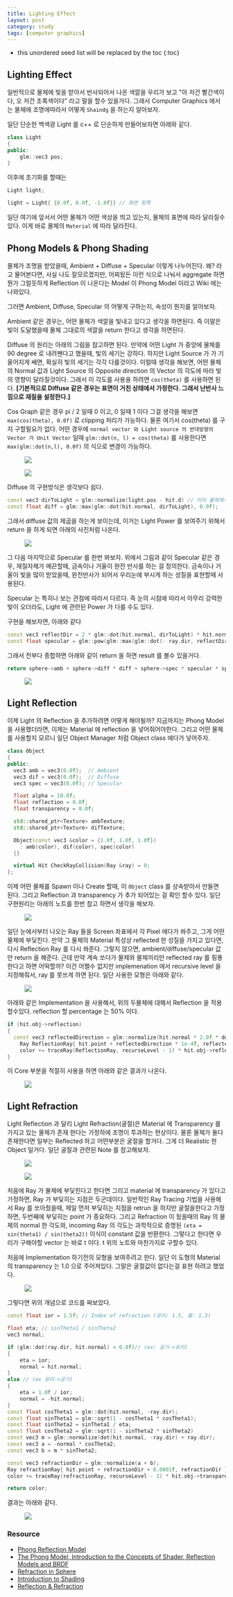 ```yaml
---
title: Lighting Effect
layout: post
category: study
tags: [computer graphics]
---
```


* this unordered seed list will be replaced by the toc
{:toc}

## Lighting Effect

일반적으로 물체에 빛을 받아서 반사되어서 나온 색깔을 우리가 보고 "아 저건 빨간색이다, 오 저건 초록색이다" 라고 말을 할수 있을거다. 그래서 Computer Graphics 에서는 물체에 조명에따라서 어떻게 `Shaindg` 을 하는지 알아보자.

일단 단순한 백색광 Light 를 c++ 로 단순하게 만들어보자면 아래와 같다.

```c++
class Light
{
public:
    glm::vec3 pos;
}
```

이후에 초기화를 할때는
```c++
Light light;

light = Light{ {0.0f, 0.0f, -1.0f}} // 화면 뒷쪽
```

일단 여기에 앞서서 어떤 물체가 어떤 색상을 띄고 있는지, 물체의 표면에 따라 달라질수 있다. 이게 바로 물체의 `Material` 에 따라 달라진다.

## Phong Models & Phong Shading

물체가 조명을 받았을때, Ambient + Diffuse + Specular 이렇게 나누어진다. 왜? 라고 물어본다면, 사실 나도 잘모르겠지만, 어찌됬든 이런 식으로 나눠서 aggregate 하면 뭔가 그럴듯하게 Reflection 이 나온다는 Model 이 Phong Model 이라고 Wiki 에는 나와있다.

그러면 Ambient, Diffuse, Specular 의 어떻게 구하는지, 속성이 뭔지를 알아보자.

Ambient 같은 경우는, 어떤 물체가 색깔을 빛내고 있다고 생각을 하면된다. 즉 이말은 빛이 도달했을때 물체 그대로의 색깔을 return 한다고 생각을 하면된다.

Diffuse 의 원리는 아래의 그림을 참고하면 된다. 만약에 어떤 Light 가 중앙에 물체를 90 degree 로 내려짼다고 했을때, 빛의 세기는 강하다. 하지만 Light Source 가 가 기울어지게 쎄면, 확실히 빛의 세기는 각각 다를것이다. 이럴때 생각을 해보면, 어떤 물체의 Normal 값과 Light Source 의 Opposite direction 의 Vector 의 각도에 따라 빛의 영향이 달라질것이다. 그래서 이 각도를 사용을 하려면 `cos(theta)` 를 사용하면 된다. **[기본적으로 Diffuse 같은 경우는 표면이 거친 상태에서 가정한다. 그래서 난반사 느낌으로 재질을 설정한다.]**

Cos Graph 같은 경우 pi / 2 일때 0 이고, 0 일때 1 이다 그걸 생각을 해보면 `max(cos(theta), 0.0f)` 로 clipping 처리가 가능하다. 물론 여기서 cos(theta) 를 구지 구할필요가 없다. 어떤 경우에 `normal vector 와 Light source 의 반대방향의 Vector 가 Unit Vector` 일때 `glm::dot(n, l) = cos(theta)` 를 사용한다면 `max(glm::dot(n,l), 0.0f)` 의 식으로 변경이 가능하다.

<figure>
  <img src = "../../../assets/img/photo/4-27-2023/diffuse_angle.png">
</figure>

<figure>
  <img src = "../../../assets/img/photo/4-27-2023/diffuse-vs-specular.png">
</figure>

Diffuse 의 구현방식은 생각보다 쉽다.

```c++
const vec3 dirToLight = glm::normalize(light.pos - hit.d) // 이미 물체에서 Light 를 바라보는 Vector
const float diff = glm::max(glm::dot(hit.normal, dirToLight), 0.0f);
```

그래서 diffuse 값의 제곱을 하는게 보이는데, 이거는 Light Power 를 보여주기 위해서 return 을 하게 되면 아래의 사진처럼 나온다.

<figure>
  <img src = "../../../assets/img/photo/4-27-2023/moon.JPG">
</figure>

그 다음 마지막으로 Specular 를 한번 봐보자. 위에서 그림과 같이 Specular 같은 경우, 재질자체가 매끈할때, 금속이나 거울이 완전 반사를 하는 걸 정의한다. 금속이나 거울이 빛을 많이 받았을때, 완전반사가 되어서 우리눈에 부시게 하는 성질을 표현할때 사용된다.

Specular 는 특히나 보는 관점에 따라서 다르다. 즉 눈의 시점에 따라서 아무리 강력한 빛이 오더라도, Light 에 관련된 Power 가 다를 수도 있다.

구현을 해보자면, 아래와 같다

```c++
const vec3 reflectDir = 2 * glm::dot(hit.normal, dirToLight) * hit.normal - dirToLight;
const float specular = glm::pow(glm::max(glm::dot(- ray.dir, reflectDir), 0.0f), sphere->alpha);
```

그래서 전부다 종합하면 아래와 같이 return 을 하면 result 를 볼수 있을거다.

```c++
return sphere->amb + sphere->diff * diff + sphere->spec * specular * sphere->ks;
```

<figure>
  <img src = "../../../assets/img/photo/4-27-2023/result.JPG">
</figure>

## Light Reflection

이제 Light 의 Reflection 을 추가하려면 어떻게 해야될까? 지금까지는 Phong Model 을 사용했더라면, 이제는 Material 에 reflection 을 넣어줘어야한다. 그리고 어떤 물체를 사용할지 모르니 일단 Object Manager 처럼 Object class 에다가 넣어주자.

```c++
class Object
{
public:
  vec3 amb = vec3(0.0f);  // Ambient
  vec3 dif = vec3(0.0f);  // Diffuse
  vec3 spec = vec3(0.0f); // Specular

  float alpha = 10.0f;
  float reflection = 0.0f;
  float transparency = 0.0f;

  std::shared_ptr<Texture> ambTexture;
  std::shared_ptr<Texture> difTexture;

  Object(const vec3 &color = {1.0f, 1.0f, 1.0f})
    : amb(color), dif(color), spec(color)
  {}

  virtual Hit CheckRayCollision(Ray &ray) = 0; 
};
```

이제 어떤 물체를 Spawn 이나 Create 할때, 이 `Object` class 를 상속받아서 만들면 된다. 그리고 Reflection 과 transparency 가 추가 되어있는 걸 확인 할수 있다.
일단 구현원리는 아래의 노트를 한번 참고 하면서 생각을 해보자.

<figure>
  <img src = "../../../assets/img/photo/4-27-2023/note_3.PNG">
</figure>

일단 눈에서부터 나오는 Ray 들을 Screen 좌표에서 각 Pixel 에다가 쏴주고, 그게 어떤 물체에 부딫친다. 만약 그 물체의 Material 특성상 reflected 한 성질을 가지고 있다면, 다시 Reflection Ray 를 다시 쏴준다. 그렇지 않으면, ambient/diffuse/specular 값만 return 을 해준다. 근데 만약 계속 쏘다가 물체와 물체끼리만 reflected ray 를 핑퐁한다고 하면 어떡할까? 이건 어쩔수 없지만 implemenation 에서 recursive level 을 지정해줘서, ray 를 못쓰게 하면 된다. 일단 사용한 모형은 아래와 같다.

<figure>
  <img src = "../../../assets/img/photo/4-27-2023/reflection.PNG">
</figure>

아래와 같은 Implementation 을 사용해서, 위의 두물체에 대해서 Reflection 을 적용할수있다. reflection 할 percentage 는 50% 이다.

```c++
if (hit.obj->reflection)
{
  const vec3 reflectedDirection = glm::normalize(hit.normal * 2.0f * dot(-ray.dir, hit.normal) + ray.dir);
	Ray ReflectionRay{ hit.point + reflectedDirection * 1e-4f, reflectedDirection };
	color += traceRay(ReflectionRay, recurseLevel - 1) * hit.obj->reflection;
}
```

이 Core 부분을 적절히 사용을 하면 아래와 같은 결과가 나온다.

<figure>
  <img src = "../../../assets/img/photo/4-27-2023/reflection_result.PNG">
</figure>

## Light Refraction

Light Reflection 과 달리 Light Refraction(굴절)은 Material 에 Transparency 를 가지고 있는 물체가 존재 한다는 가정하에 조명이 투과하는 현상이다. 물론 물체가 둘다 존재한다면 일부는 Reflected 하고 어떤부분은 굴절을 할거다. 그게 더 Realistic 한 Object 일거다. 일단 굴절과 관련된 Note 를 참고해보자.

<figure>
  <img src = "../../../assets/img/photo/4-27-2023/note_4.JPG">
</figure>

<figure>
  <img src = "../../../assets/img/photo/4-27-2023/note_5.JPG">
</figure>

처음에 Ray 가 물체에 부딫힌다고 한다면 그리고 material 에 transparency 가 있다고 가정하면, Ray 가 부딫히는 지점은 두군데이다. 일반적인 Ray Tracing 기법을 사용해서 Ray 를 쏘아줬을때, 제일 먼저 부딫히는 지점을 retrun 을 하지만 굴절을한다고 가정하면, 두번째에 부딫히는 point 가 중요하다. 그리고 Refraction 이 됬을때의 Ray 의 물체의 normal 한 각도와, incoming Ray 의 각도는 과학적으로 증명된 `(eta = sin(theta1) / sin(theta2))` 이식이 constant 값을 반환한다. 그렇다고 한다면 우리가 구해야할 vector 는 바로 t 이다. t 위의 노트와 마찬가지로 구할수 있다.

처음에 Implementation 하기전의 모형을 보여주려고 한다. 일단 이 도형의 Material 의 transparency 는 1.0 으로 주어져있다. 그말은 굴절값이 없다는걸 표현 하려고 했었다.

<figure>
  <img src = "../../../assets/img/photo/4-27-2023/refraction.JPG">
</figure>

그렇다면 위의 개념으로 코드를 짜보았다.

```c++
const float ior = 1.5f; // Index of refraction (유리: 1.5, 물: 1.3)

float eta; // sinTheta1 / sinTheta2
vec3 normal;

if (glm::dot(ray.dir, hit.normal) < 0.0f)// (ex: 공기->유리)
{
	eta = ior;
	normal = hit.normal;
}
else // (ex 유리->공기)
{
	eta = 1.0f / ior;
	normal = -hit.normal;
}
const float cosTheta1 = glm::dot(hit.normal, -ray.dir);
const float sinTheta1 = glm::sqrt(1 - cosTheta1 * cosTheta1);
const float sinTheta2 = sinTheta1 / eta;
const float cosTheta2 = glm::sqrt(1 - sinTheta2 * sinTheta2)
const vec3 m = glm::normalize(dot(hit.normal, -ray.dir) + ray.dir);
const vec3 a = -normal * cosTheta2;
const vec3 b = m * sinTheta2;

const vec3 refractionDir = glm::normalize(a + b);
Ray refractionRay{ hit.point + refractionDir + 0.0001f, refractionDir };
color += traceRay(refractionRay, recurseLevel - 1) * hit.obj->transparency;

return color;
```

결과는 아래와 같다.

<figure>
  <img src = "../../../assets/img/photo/4-27-2023/refraction_result.JPG">
</figure>

### Resource
- [Phong Reflection Model](https://en.wikipedia.org/wiki/Phong_reflection_model)
- [The Phong Model, Introduction to the Concepts of Shader, Reflection Models and BRDF](https://www.scratchapixel.com/lessons/3d-basic-rendering/phong-shader-BRDF/phong-illumination-models-brdf.html)
- [Refraction in Sphere](https://samdriver.xyz/article/refraction-sphere)
- [Introduction to Shading](https://www.scratchapixel.com/lessons/3d-basic-rendering/introduction-to-shading/reflection-refraction-fresnel.html)
- [Reflection & Refraction](https://web.cse.ohio-state.edu/~shen.94/681/Site/Slides_files/reflection_refraction.pdf)
